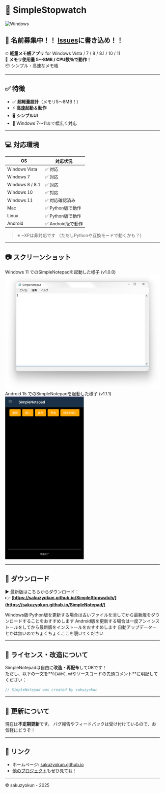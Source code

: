 # 🚀 SimpleStopwatch

![Windows](https://img.shields.io/badge/Windows-Vista%20~%2011-blue)  
## 📛 名前募集中！！ [Issues](https://github.com/sakuzyokun/SimpleNotepad/issues)に書き込め！！
⏱ **軽量メモ帳アプリ** for Windows Vista / 7 / 8 / 8.1 / 10 / 11  
🌱 **メモリ使用量 5〜8MB / CPU数％で動作！**  
📦 シンプル・高速なメモ帳 

<!--
![screenshot](https://sakuzyokun.github.io/LiteExplorer/files/win7_LE.png) <!-- 画像があれば。なければ省略してOK -->

---

## ✅ 特徴

- ✅ **超軽量設計**（メモリ5〜8MB！）
- ⚡ **高速起動＆動作**
- 🖥️ **シンプルUI**
- 🎨 Windows 7〜11まで幅広く対応

---

## 💻 対応環境

| OS              | 対応状況   |
|-----------------|------------|
| Windows Vista   | ✅ 対応 |
| Windows 7       | ✅ 対応    |
| Windows 8 / 8.1 | ✅ 対応      |
| Windows 10      | ✅ 対応      |
| Windows 11      | ✅ 対応確認済み      |
| Mac             | ✅ Python版で動作   |
| Linux           | ✅ Python版で動作   |
| Android         | ✅ Android版で動作   |


> ※ ~XPは非対応です （ただしPythonや互換モードで動くかも？）

---

## 📷 スクリーンショット

<!-- ↓ 適宜画像を貼る -->
<!--Windows 7 でのLiteExplorerを起動した様子 (v1.10)  
![screenshot](https://sakuzyokun.github.io/LiteExplorer/files/win7_LE.png)  -->
Windows 11 でのSimpleNotepadを起動した様子 (v1.0.0)  
![screenshot](https://github.com/sakuzyokun/SimpleNotepad/blob/main/SimpleNotepad_b1.png?raw=true)  
Android 15 でのSimpleNotepadを起動した様子 (v1.1.1)  
<img src="https://github.com/sakuzyokun/SimpleNotepad/blob/main/Screenshot.png?raw=true" width="256">  

---

## 🔧 ダウンロード

▶ 最新版はこちらからダウンロード：  
👉 **[https://sakuzyokun.github.io/SimpleStopwatch/](https://sakuzyokun.github.io/SimpleNotepad/)**

Windows版·Python版を更新する場合は古いファイルを消してから最新版をダウンロードすることをおすすめします
Android版を更新する場合は一度アンインストールをしてから最新版をインストールをおすすめします
自動アップデーターとかは無いのでちょくちょくここを覗いてください

---

## 📜 ライセンス・改造について

SimpleNotepadは自由に**改造・再配布**してOKです！  
ただし、以下の一文を**`README.md`やソースコードの先頭コメント**に明記してください：

```c
// SimpleNotepad was created by sakuzyokun
```

---

## 🙏 更新について

現在は**不定期更新**です。
バグ報告やフィードバックは受け付けているので、お気軽にどうぞ！

---

## 🔗 リンク

* ホームページ: [sakuzyokun.github.io](https://sakuzyokun.github.io/)
* [他のプロジェクト](https://sakuzyokun.github.io/app_distribution/)もぜひ見てね！

---

© sakuzyokun - 2025
